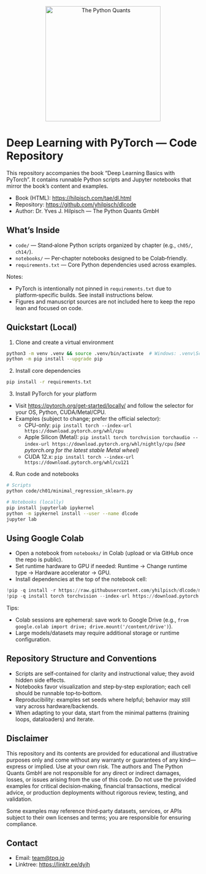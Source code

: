 <p align="center">
  <img src="https://hilpisch.com/tpq_logo.png" alt="The Python Quants" width="300" />
</p>

# Deep Learning with PyTorch — Code Repository

This repository accompanies the book “Deep Learning Basics with PyTorch”. It contains runnable Python scripts and Jupyter notebooks that mirror the book’s content and examples.

- Book (HTML): https://hilpisch.com/tae/dl.html
- Repository: https://github.com/yhilpisch/dlcode
- Author: Dr. Yves J. Hilpisch — The Python Quants GmbH

## What’s Inside

- `code/` — Stand‑alone Python scripts organized by chapter (e.g., `ch05/`, `ch14/`).
- `notebooks/` — Per‑chapter notebooks designed to be Colab‑friendly.
- `requirements.txt` — Core Python dependencies used across examples.

Notes:
- PyTorch is intentionally not pinned in `requirements.txt` due to platform‑specific builds. See install instructions below.
- Figures and manuscript sources are not included here to keep the repo lean and focused on code.

## Quickstart (Local)

1) Clone and create a virtual environment

```bash
python3 -m venv .venv && source .venv/bin/activate  # Windows: .venv\Scripts\activate
python -m pip install --upgrade pip
```

2) Install core dependencies

```bash
pip install -r requirements.txt
```

3) Install PyTorch for your platform

- Visit https://pytorch.org/get-started/locally/ and follow the selector for your OS, Python, CUDA/Metal/CPU.
- Examples (subject to change; prefer the official selector):
  - CPU-only: `pip install torch --index-url https://download.pytorch.org/whl/cpu`
  - Apple Silicon (Metal): `pip install torch torchvision torchaudio --index-url https://download.pytorch.org/whl/nightly/cpu` *(see pytorch.org for the latest stable Metal wheel)*
  - CUDA 12.x: `pip install torch --index-url https://download.pytorch.org/whl/cu121`

4) Run code and notebooks

```bash
# Scripts
python code/ch01/minimal_regression_sklearn.py

# Notebooks (locally)
pip install jupyterlab ipykernel
python -m ipykernel install --user --name dlcode
jupyter lab
```

## Using Google Colab

- Open a notebook from `notebooks/` in Colab (upload or via GitHub once the repo is public).
- Set runtime hardware to GPU if needed: Runtime → Change runtime type → Hardware accelerator → GPU.
- Install dependencies at the top of the notebook cell:

```python
!pip -q install -r https://raw.githubusercontent.com/yhilpisch/dlcode/main/requirements.txt
!pip -q install torch torchvision --index-url https://download.pytorch.org/whl/cu121  # or CPU index
```

Tips:
- Colab sessions are ephemeral: save work to Google Drive (e.g., `from google.colab import drive; drive.mount('/content/drive')`).
- Large models/datasets may require additional storage or runtime configuration.

## Repository Structure and Conventions

- Scripts are self‑contained for clarity and instructional value; they avoid hidden side effects.
- Notebooks favor visualization and step‑by‑step exploration; each cell should be runnable top‑to‑bottom.
- Reproducibility: examples set seeds where helpful; behavior may still vary across hardware/backends.
- When adapting to your data, start from the minimal patterns (training loops, dataloaders) and iterate.

## Disclaimer

This repository and its contents are provided for educational and illustrative purposes only and come without any warranty or guarantees of any kind—express or implied. Use at your own risk. The authors and The Python Quants GmbH are not responsible for any direct or indirect damages, losses, or issues arising from the use of this code. Do not use the provided examples for critical decision‑making, financial transactions, medical advice, or production deployments without rigorous review, testing, and validation.

Some examples may reference third‑party datasets, services, or APIs subject to their own licenses and terms; you are responsible for ensuring compliance.

## Contact

- Email: team@tpq.io
- Linktree: https://linktr.ee/dyjh
